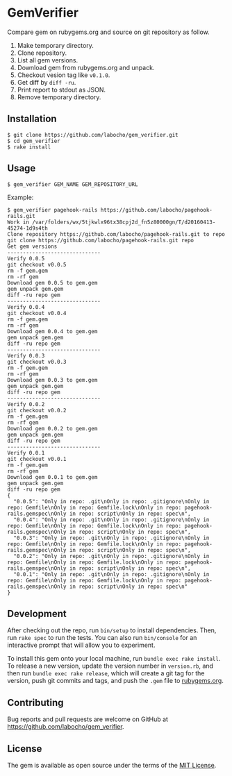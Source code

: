 # GemVerifier

Compare gem on rubygems.org and source on git repository as follow.

1. Make temporary directory.
2. Clone repository.
3. List all gem versions.
4. Download gem from rubygems.org and unpack.
5. Checkout vesion tag like `v0.1.0`.
6. Get diff by `diff -ru`.
7. Print report to stdout as JSON.
8. Remove temporary directory.

## Installation

    $ git clone https://github.com/labocho/gem_verifier.git
    $ cd gem_verifier
    $ rake install

## Usage

    $ gem_verifier GEM_NAME GEM_REPOSITORY_URL

Example:

    $ gem_verifier pagehook-rails https://github.com/labocho/pagehook-rails.git
    Work in /var/folders/wx/5tjkwlx96tx38cpj2d_fn5z80000gn/T/d20160413-45274-1d9s4th
    Clone repository https://github.com/labocho/pagehook-rails.git to repo
    git clone https://github.com/labocho/pagehook-rails.git repo
    Get gem versions
    ------------------------------
    Verify 0.0.5
    git checkout v0.0.5
    rm -f gem.gem
    rm -rf gem
    Download gem 0.0.5 to gem.gem
    gem unpack gem.gem
    diff -ru repo gem
    ------------------------------
    Verify 0.0.4
    git checkout v0.0.4
    rm -f gem.gem
    rm -rf gem
    Download gem 0.0.4 to gem.gem
    gem unpack gem.gem
    diff -ru repo gem
    ------------------------------
    Verify 0.0.3
    git checkout v0.0.3
    rm -f gem.gem
    rm -rf gem
    Download gem 0.0.3 to gem.gem
    gem unpack gem.gem
    diff -ru repo gem
    ------------------------------
    Verify 0.0.2
    git checkout v0.0.2
    rm -f gem.gem
    rm -rf gem
    Download gem 0.0.2 to gem.gem
    gem unpack gem.gem
    diff -ru repo gem
    ------------------------------
    Verify 0.0.1
    git checkout v0.0.1
    rm -f gem.gem
    rm -rf gem
    Download gem 0.0.1 to gem.gem
    gem unpack gem.gem
    diff -ru repo gem
    {
      "0.0.5": "Only in repo: .git\nOnly in repo: .gitignore\nOnly in repo: Gemfile\nOnly in repo: Gemfile.lock\nOnly in repo: pagehook-rails.gemspec\nOnly in repo: script\nOnly in repo: spec\n",
      "0.0.4": "Only in repo: .git\nOnly in repo: .gitignore\nOnly in repo: Gemfile\nOnly in repo: Gemfile.lock\nOnly in repo: pagehook-rails.gemspec\nOnly in repo: script\nOnly in repo: spec\n",
      "0.0.3": "Only in repo: .git\nOnly in repo: .gitignore\nOnly in repo: Gemfile\nOnly in repo: Gemfile.lock\nOnly in repo: pagehook-rails.gemspec\nOnly in repo: script\nOnly in repo: spec\n",
      "0.0.2": "Only in repo: .git\nOnly in repo: .gitignore\nOnly in repo: Gemfile\nOnly in repo: Gemfile.lock\nOnly in repo: pagehook-rails.gemspec\nOnly in repo: script\nOnly in repo: spec\n",
      "0.0.1": "Only in repo: .git\nOnly in repo: .gitignore\nOnly in repo: Gemfile\nOnly in repo: Gemfile.lock\nOnly in repo: pagehook-rails.gemspec\nOnly in repo: script\nOnly in repo: spec\n"
    }

## Development

After checking out the repo, run `bin/setup` to install dependencies. Then, run `rake spec` to run the tests. You can also run `bin/console` for an interactive prompt that will allow you to experiment.

To install this gem onto your local machine, run `bundle exec rake install`. To release a new version, update the version number in `version.rb`, and then run `bundle exec rake release`, which will create a git tag for the version, push git commits and tags, and push the `.gem` file to [rubygems.org](https://rubygems.org).

## Contributing

Bug reports and pull requests are welcome on GitHub at https://github.com/labocho/gem_verifier.


## License

The gem is available as open source under the terms of the [MIT License](http://opensource.org/licenses/MIT).

